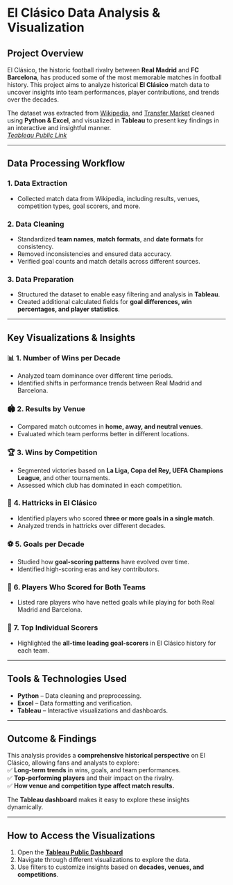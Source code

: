 # **El Clásico Data Analysis & Visualization**  

## **Project Overview**  
El Clásico, the historic football rivalry between **Real Madrid** and **FC Barcelona**, has produced some of the most memorable matches in football history. This project aims to analyze historical **El Clásico** match data to uncover insights into team performances, player contributions, and trends over the decades.  

The dataset was extracted from [Wikipedia](https://en.wikipedia.org/wiki/List_of_El_Cl%C3%A1sico_matches), and [Transfer Market](https://www.transfermarkt.com/) cleaned using **Python & Excel**, and visualized in **Tableau** to present key findings in an interactive and insightful manner.  
[*Teableau Public Link*](https://public.tableau.com/app/profile/shiv.karthee.janardhanan/viz/El_clasico/Story1)

---

## **Data Processing Workflow**  

### **1. Data Extraction**  
- Collected match data from Wikipedia, including results, venues, competition types, goal scorers, and more.  

### **2. Data Cleaning**  
- Standardized **team names**, **match formats**, and **date formats** for consistency.  
- Removed inconsistencies and ensured data accuracy.  
- Verified goal counts and match details across different sources.  

### **3. Data Preparation**  
- Structured the dataset to enable easy filtering and analysis in **Tableau**.  
- Created additional calculated fields for **goal differences, win percentages, and player statistics**.  

---

## **Key Visualizations & Insights**  

### :bar_chart: **1. Number of Wins per Decade**  
- Analyzed team dominance over different time periods.  
- Identified shifts in performance trends between Real Madrid and Barcelona.  

### :stadium: **2. Results by Venue**  
- Compared match outcomes in **home, away, and neutral venues**.  
- Evaluated which team performs better in different locations.  

### :trophy: **3. Wins by Competition**  
- Segmented victories based on **La Liga, Copa del Rey, UEFA Champions League**, and other tournaments.  
- Assessed which club has dominated in each competition.  

### :tophat: **4. Hattricks in El Clásico**  
- Identified players who scored **three or more goals in a single match**.  
- Analyzed trends in hattricks over different decades.  

### :soccer: **5. Goals per Decade**  
- Studied how **goal-scoring patterns** have evolved over time.  
- Identified high-scoring eras and key contributors.  

### :repeat: **6. Players Who Scored for Both Teams**  
- Listed rare players who have netted goals while playing for both Real Madrid and Barcelona.  

### :dart: **7. Top Individual Scorers**  
- Highlighted the **all-time leading goal-scorers** in El Clásico history for each team.  

---

## **Tools & Technologies Used**  
- **Python** – Data cleaning and preprocessing.  
- **Excel** – Data formatting and verification.  
- **Tableau** – Interactive visualizations and dashboards.  

---

## **Outcome & Findings**  
This analysis provides a **comprehensive historical perspective** on El Clásico, allowing fans and analysts to explore:  
✅ **Long-term trends** in wins, goals, and team performances.  
✅ **Top-performing players** and their impact on the rivalry.  
✅ **How venue and competition type affect match results.**  

The **Tableau dashboard** makes it easy to explore these insights dynamically.  

---

## **How to Access the Visualizations**  
1. Open the [**Tableau Public Dashboard**](https://public.tableau.com/app/profile/shiv.karthee.janardhanan/viz/El_clasico/Story1)
2. Navigate through different visualizations to explore the data.  
3. Use filters to customize insights based on **decades, venues, and competitions**.   
